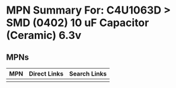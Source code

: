 



# MPN Summary For: C4U1063D > SMD (0402) 10 uF Capacitor (Ceramic) 6.3v

## MPNs
  

|MPN|Direct Links|Search Links|
| :--- | :--- | :--- |
||||
